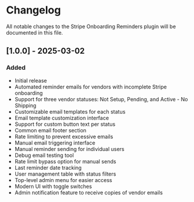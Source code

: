 # Changelog

All notable changes to the Stripe Onboarding Reminders plugin will be documented in this file.

## [1.0.0] - 2025-03-02

### Added

- Initial release
- Automated reminder emails for vendors with incomplete Stripe onboarding
- Support for three vendor statuses: Not Setup, Pending, and Active - No Shipping
- Customizable email templates for each status
- Email template customization interface
- Support for custom button text per status
- Common email footer section
- Rate limiting to prevent excessive emails
- Manual email triggering interface
- Manual reminder sending for individual users
- Debug email testing tool
- Rate limit bypass option for manual sends
- Last reminder date tracking
- User management table with status filters
- Top-level admin menu for easier access
- Modern UI with toggle switches
- Admin notification feature to receive copies of vendor emails
